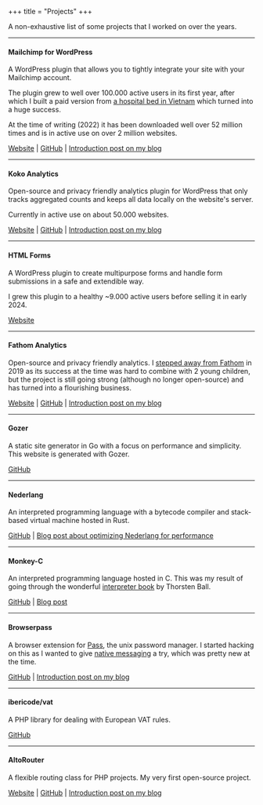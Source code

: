 +++
title = "Projects"
+++

A non-exhaustive list of some projects that I worked on over the years.


---

#### Mailchimp for WordPress

A WordPress plugin that allows you to tightly integrate your site with your Mailchimp account.

The plugin grew to well over 100.000 active users in its first year, after which I built a paid version from [a hospital bed in Vietnam](/blog/2013/100-000-plugin-downloads-6-months-mailchimp-wordpress/) which turned into a huge success.

At the time of writing (2022) it has been downloaded well over 52 million times and is in active use on over 2 million websites.

[Website](https://www.mc4wp.com/) | [GitHub](https://github.com/ibericode/mailchimp-for-wordpress) | [Introduction post on my blog](/blog/2013/my-newest-wordpress-plugin-mailchimp-for-wp/)

---

#### Koko Analytics

Open-source and privacy friendly analytics plugin for WordPress that only tracks aggregated counts and keeps all data locally on the website's server.

Currently in active use on about 50.000 websites.

[Website](https://www.kokoanalytics.com/) | [GitHub](https://github.com/ibericode/koko-analytics) | [Introduction post on my blog](/blog/2019/introducing-koko-analytics/)

---

#### HTML Forms

A WordPress plugin to create multipurpose forms and handle form submissions in a safe and extendible way.

I grew this plugin to a healthy ~9.000 active users before selling it in early 2024.

[Website](https://htmlformsplugin.com)

---

#### Fathom Analytics

Open-source and privacy friendly analytics. I [stepped away from Fathom](/blog/2019/stepping-down-fathom-maintainer/) in 2019 as its success at the time was hard to combine with 2 young children, but the project is still going strong (although no longer open-source) and has turned into a flourishing business.

[Website](https://usefathom.com/) | [GitHub](https://github.com/usefathom/fathom) | [Introduction post on my blog](/blog/2018/reviving-ana-as-fathom/)

---

#### Gozer

A static site generator in Go with a focus on performance and simplicity. This website is generated with Gozer.

[GitHub](https://github.com/dannyvankooten/gozer)

---

#### Nederlang

An interpreted programming language with a bytecode compiler and stack-based virtual machine hosted in Rust.

[GitHub](https://github.com/dannyvankooten/nederlang) | [Blog post about optimizing Nederlang for performance](https://www.dannyvankooten.com/blog/2022/rewriting-interpreter-rust/)

---

#### Monkey-C

An interpreted programming language hosted in C. This was my result of going through the wonderful [interpreter book](https://interpreterbook.com/) by Thorsten Ball.

[GitHub](https://github.com/dannyvankooten/monkey-c-monkey-do) | [Blog post](/blog/2020/writing-an-interpreter-compiler/)

---

#### Browserpass

A browser extension for [Pass](https://www.passwordstore.org/), the unix password manager. I started hacking on this as I wanted to give [native messaging](https://developer.mozilla.org/en-US/docs/Mozilla/Add-ons/WebExtensions/Native_messaging) a try, which was pretty new at the time.

[GitHub](https://github.com/browserpass/browserpass-legacy) | [Introduction post on my blog](/blog/2016/chrome-extension-for-pass/)

---

#### ibericode/vat

A PHP library for dealing with European VAT rules.

[GitHub](https://github.com/ibericode/vat)

---

#### AltoRouter

A flexible routing class for PHP projects. My very first open-source project.

[Website](https://altorouter.com/) | [GitHub](https://github.com/dannyvankooten/AltoRouter) | [Introduction post on my blog](/blog/2012/altorouter-php-routing-class/)
